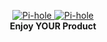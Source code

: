 <p align="center">
    <a href="https://oncecode.dev/#gh-light-mode-only">
        <img src="https://github.com/OnceCodeDev/OnceCodeDev/blob/main/Screenshot%202023-10-04%20at%2020.32.49.png?raw=true)" alt="Pi-hole">
    </a>
        <a href="https://oncecode.dev/#gh-dark-mode-only">
        <img src="https://github.com/OnceCodeDev/OnceCodeDev/blob/main/Screenshot%202023-10-04%20at%2020.32.49.png?raw=true" alt="Pi-hole">
    </a>
    <br>
    <strong>Enjoy YOUR Product</strong>
</p>
